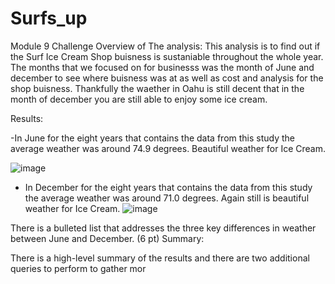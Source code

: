 # Surfs_up
Module 9 Challenge 
Overview of The analysis: 
This analysis is to find out if the Surf Ice Cream Shop buisness is sustaniable throughout the whole year. The months that we focused on for businesss was the month 
of June and december to see where buisness was at as well as cost and analysis for the shop buisness. Thankfully the waether in Oahu is still decent that in the month of 
december you are still able to enjoy some ice cream. 

Results: 

-In June for the eight years that contains the data from this study the average weather was around 74.9 degrees. Beautiful weather for Ice Cream. 

![image](https://user-images.githubusercontent.com/95897182/156444012-2805c2ae-e904-497a-91b4-a4d077274d7b.png)


- In December for the eight years that contains the data from this study the average weather was around 71.0 degrees. 
Again  still is beautiful weather for Ice Cream. 
![image](https://user-images.githubusercontent.com/95897182/156444376-59ffd298-8e51-400d-9871-3f6d552f15b2.png)







There is a bulleted list that addresses the three key differences in weather between June and December. (6 pt)
Summary:

There is a high-level summary of the results and there are two additional queries to perform to gather mor

